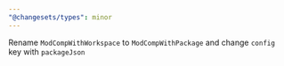 ```yaml
---
"@changesets/types": minor
---
```


Rename `ModCompWithWorkspace` to `ModCompWithPackage` and change `config` key with `packageJson`
